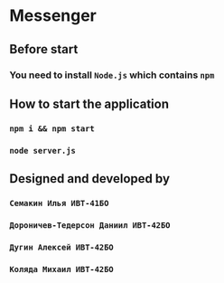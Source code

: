 # Messenger
## Before start

### You need to install `Node.js` which contains `npm`

## How to start the application

### `npm i && npm start`

### `node server.js`

## Designed and developed by 

### `Семакин Илья ИВТ-41БО`
### `Дороничев-Тедерсон Даниил ИВТ-42БО`
### `Дугин Алексей ИВТ-42БО`
### `Коляда Михаил ИВТ-42БО`
